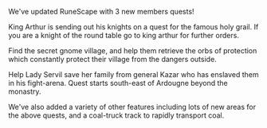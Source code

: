 We've updated RuneScape with 3 new members quests!

King Arthur is sending out his knights on a quest for the famous holy grail. If you are a knight of the round table go to king arthur for further orders.

Find the secret gnome village, and help them retrieve the orbs of protection which constantly protect their village from the dangers outside.

Help Lady Servil save her family from general Kazar who has enslaved them in his fight-arena. Quest starts south-east of Ardougne beyond the monastry.

We've also added a variety of other features including lots of new areas for the above quests, and a coal-truck track to rapidly transport coal.

